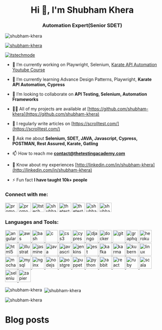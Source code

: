 <h1 align="center">Hi 👋, I'm Shubham Khera</h1>
<h3 align="center">Automation Expert(Senior SDET)</h3>

<p align="left"> <img src="https://komarev.com/ghpvc/?username=shubham-khera&label=Profile%20views&color=0e75b6&style=flat" alt="shubham-khera" /> </p>

<p align="left"> <a href="https://github.com/ryo-ma/github-profile-trophy"><img src="https://github-profile-trophy.vercel.app/?username=shubham-khera" alt="shubham-khera" /></a> </p>

<p align="left"> <a href="https://twitter.com/itstechmode" target="blank"><img src="https://img.shields.io/twitter/follow/itstechmode?logo=twitter&style=for-the-badge" alt="itstechmode" /></a> </p>

- 🔭 I’m currently working on Playwright, Selenium,  [Karate API Automation Youtube Course](https://github.com/apitestingco/KarateAPIAutomation)

- 🌱 I’m currently learning Advance Design Patterns, Playwright, **Karate API Automation, Cypress**

- 👯 I’m looking to collaborate on **API Testing, Selenium, Automation Frameworks**

- 👨‍💻 All of my projects are available at [https://github.com/shubham-khera](https://github.com/shubham-khera)

- 📝 I regularly write articles on [https://scrolltest.com/](https://scrolltest.com/)

- 💬 Ask me about **Selenium, SDET, JAVA, Javascript, Cypress, POSTMAN, Rest Assured, Karate, Gatling**

- 📫 How to reach me **contact@thetestingacademy.com**

- 📄 Know about my experiences [http://linkedin.com/in/shubham-khera](http://linkedin.com/in/shubham-khera)

- ⚡ Fun fact **I have taught 10k+ people**

<h3 align="left">Connect with me:</h3>
<p align="left">
<a href="https://codepen.io/promode" target="blank"><img align="center" src="https://cdn.jsdelivr.net/npm/simple-icons@3.0.1/icons/codepen.svg" alt="promode" height="30" width="40" /></a>
<a href="https://dev.to/promode" target="blank"><img align="center" src="https://cdn.jsdelivr.net/npm/simple-icons@3.0.1/icons/dev-dot-to.svg" alt="promode" height="30" width="40" /></a>
<a href="https://twitter.com/itstechmode" target="blank"><img align="center" src="https://cdn.jsdelivr.net/npm/simple-icons@3.0.1/icons/twitter.svg" alt="itstechmode" height="30" width="40" /></a>
<a href="https://linkedin.com/in/shubhamkhera" target="blank"><img align="center" src="https://cdn.jsdelivr.net/npm/simple-icons@3.0.1/icons/linkedin.svg" alt="shubhamkhera" height="30" width="40" /></a>
<a href="https://instagram.com/thetestingacademy" target="blank"><img align="center" src="https://cdn.jsdelivr.net/npm/simple-icons@3.0.1/icons/instagram.svg" alt="thetestingacademy" height="30" width="40" /></a>
<a href="https://www.youtube.com/c/thetestingacademy" target="blank"><img align="center" src="https://cdn.jsdelivr.net/npm/simple-icons@3.0.1/icons/youtube.svg" alt="thetestingacademy" height="30" width="40" /></a>
<a href="https://www.hackerrank.com/shubhamkhera" target="blank"><img align="center" src="https://cdn.jsdelivr.net/npm/simple-icons@3.0.1/icons/hackerrank.svg" alt="shubhamkhera" height="30" width="40" /></a>
<a href="https://www.leetcode.com/shubhamkhera" target="blank"><img align="center" src="https://cdn.jsdelivr.net/npm/simple-icons@3.0.1/icons/leetcode.svg" alt="shubhamkhera" height="30" width="40" /></a>
</p>

<h3 align="left">Languages and Tools:</h3>
<p align="left"> <a href="https://angular.io" target="_blank"> <img src="https://devicons.github.io/devicon/devicon.git/icons/angularjs/angularjs-original.svg" alt="angularjs" width="40" height="40"/> </a> <a href="https://aws.amazon.com" target="_blank"> <img src="https://devicons.github.io/devicon/devicon.git/icons/amazonwebservices/amazonwebservices-original-wordmark.svg" alt="aws" width="40" height="40"/> </a> <a href="https://www.gnu.org/software/bash/" target="_blank"> <img src="https://www.vectorlogo.zone/logos/gnu_bash/gnu_bash-icon.svg" alt="bash" width="40" height="40"/> </a> <a href="https://www.cprogramming.com/" target="_blank"> <img src="https://devicons.github.io/devicon/devicon.git/icons/c/c-original.svg" alt="c" width="40" height="40"/> </a> <a href="https://www.w3schools.com/css/" target="_blank"> <img src="https://devicons.github.io/devicon/devicon.git/icons/css3/css3-original-wordmark.svg" alt="css3" width="40" height="40"/> </a> <a href="https://www.cypress.io" target="_blank"> <img src="https://raw.githubusercontent.com/simple-icons/simple-icons/6e46ec1fc23b60c8fd0d2f2ff46db82e16dbd75f/icons/cypress.svg" alt="cypress" width="40" height="40"/> </a> <a href="https://www.djangoproject.com/" target="_blank"> <img src="https://devicons.github.io/devicon/devicon.git/icons/django/django-original.svg" alt="django" width="40" height="40"/> </a> <a href="https://www.docker.com/" target="_blank"> <img src="https://devicons.github.io/devicon/devicon.git/icons/docker/docker-original-wordmark.svg" alt="docker" width="40" height="40"/> </a> <a href="https://git-scm.com/" target="_blank"> <img src="https://www.vectorlogo.zone/logos/git-scm/git-scm-icon.svg" alt="git" width="40" height="40"/> </a> <a href="https://graphql.org" target="_blank"> <img src="https://www.vectorlogo.zone/logos/graphql/graphql-icon.svg" alt="graphql" width="40" height="40"/> </a> <a href="https://heroku.com" target="_blank"> <img src="https://www.vectorlogo.zone/logos/heroku/heroku-icon.svg" alt="heroku" width="40" height="40"/> </a> <a href="https://www.w3.org/html/" target="_blank"> <img src="https://devicons.github.io/devicon/devicon.git/icons/html5/html5-original-wordmark.svg" alt="html5" width="40" height="40"/> </a> <a href="https://www.adobe.com/in/products/illustrator.html" target="_blank"> <img src="https://www.vectorlogo.zone/logos/adobe_illustrator/adobe_illustrator-icon.svg" alt="illustrator" width="40" height="40"/> </a> <a href="https://jasmine.github.io/" target="_blank"> <img src="https://www.vectorlogo.zone/logos/jasmine/jasmine-icon.svg" alt="jasmine" width="40" height="40"/> </a> <a href="https://www.java.com" target="_blank"> <img src="https://devicons.github.io/devicon/devicon.git/icons/java/java-original-wordmark.svg" alt="java" width="40" height="40"/> </a> <a href="https://developer.mozilla.org/en-US/docs/Web/JavaScript" target="_blank"> <img src="https://devicons.github.io/devicon/devicon.git/icons/javascript/javascript-original.svg" alt="javascript" width="40" height="40"/> </a> <a href="https://www.jenkins.io" target="_blank"> <img src="https://www.vectorlogo.zone/logos/jenkins/jenkins-icon.svg" alt="jenkins" width="40" height="40"/> </a> <a href="https://jestjs.io" target="_blank"> <img src="https://www.vectorlogo.zone/logos/jestjsio/jestjsio-icon.svg" alt="jest" width="40" height="40"/> </a> <a href="https://kafka.apache.org/" target="_blank"> <img src="https://www.vectorlogo.zone/logos/apache_kafka/apache_kafka-icon.svg" alt="kafka" width="40" height="40"/> </a> <a href="https://karma-runner.github.io/latest/index.html" target="_blank"> <img src="https://raw.githubusercontent.com/detain/svg-logos/780f25886640cef088af994181646db2f6b1a3f8/svg/karma.svg" alt="karma" width="40" height="40"/> </a> <a href="https://kubernetes.io" target="_blank"> <img src="https://www.vectorlogo.zone/logos/kubernetes/kubernetes-icon.svg" alt="kubernetes" width="40" height="40"/> </a> <a href="https://www.linux.org/" target="_blank"> <img src="https://devicons.github.io/devicon/devicon.git/icons/linux/linux-original.svg" alt="linux" width="40" height="40"/> </a> <a href="https://mochajs.org" target="_blank"> <img src="https://www.vectorlogo.zone/logos/mochajs/mochajs-icon.svg" alt="mocha" width="40" height="40"/> </a> <a href="https://www.mysql.com/" target="_blank"> <img src="https://devicons.github.io/devicon/devicon.git/icons/mysql/mysql-original-wordmark.svg" alt="mysql" width="40" height="40"/> </a> <a href="https://www.nginx.com" target="_blank"> <img src="https://devicons.github.io/devicon/devicon.git/icons/nginx/nginx-original.svg" alt="nginx" width="40" height="40"/> </a> <a href="https://nodejs.org" target="_blank"> <img src="https://devicons.github.io/devicon/devicon.git/icons/nodejs/nodejs-original-wordmark.svg" alt="nodejs" width="40" height="40"/> </a> <a href="https://www.postgresql.org" target="_blank"> <img src="https://devicons.github.io/devicon/devicon.git/icons/postgresql/postgresql-original-wordmark.svg" alt="postgresql" width="40" height="40"/> </a> <a href="https://github.com/puppeteer/puppeteer" target="_blank"> <img src="https://www.vectorlogo.zone/logos/pptrdev/pptrdev-official.svg" alt="puppeteer" width="40" height="40"/> </a> <a href="https://www.python.org" target="_blank"> <img src="https://devicons.github.io/devicon/devicon.git/icons/python/python-original.svg" alt="python" width="40" height="40"/> </a> <a href="https://www.rabbitmq.com" target="_blank"> <img src="https://www.vectorlogo.zone/logos/rabbitmq/rabbitmq-icon.svg" alt="rabbitMQ" width="40" height="40"/> </a> <a href="https://reactjs.org/" target="_blank"> <img src="https://devicons.github.io/devicon/devicon.git/icons/react/react-original-wordmark.svg" alt="react" width="40" height="40"/> </a> <a href="https://www.ruby-lang.org/en/" target="_blank"> <img src="https://devicons.github.io/devicon/devicon.git/icons/ruby/ruby-original-wordmark.svg" alt="ruby" width="40" height="40"/> </a> <a href="https://www.scala-lang.org" target="_blank"> <img src="https://devicons.github.io/devicon/devicon.git/icons/scala/scala-original-wordmark.svg" alt="scala" width="40" height="40"/> </a> <a href="https://www.selenium.dev" target="_blank"> <img src="https://raw.githubusercontent.com/detain/svg-logos/780f25886640cef088af994181646db2f6b1a3f8/svg/selenium-logo.svg" alt="selenium" width="40" height="40"/> </a> <a href="https://zapier.com" target="_blank"> <img src="https://www.vectorlogo.zone/logos/zapier/zapier-icon.svg" alt="zapier" width="40" height="40"/> </a> </p>

<p><img align="left" src="https://github-readme-stats.vercel.app/api/top-langs?username=shubham-khera&show_icons=true&locale=en&layout=compact" alt="shubham-khera" /></p>

<p>&nbsp;<img align="center" src="https://github-readme-stats.vercel.app/api?username=shubham-khera&show_icons=true&locale=en" alt="shubham-khera" /></p>

<p><img align="center" src="https://github-readme-streak-stats.herokuapp.com/?user=shubham-khera&" alt="shubham-khera" /></p>


# Blog posts

<!-- BLOG-POST-LIST:START -->
<!-- BLOG-POST-LIST:END -->
